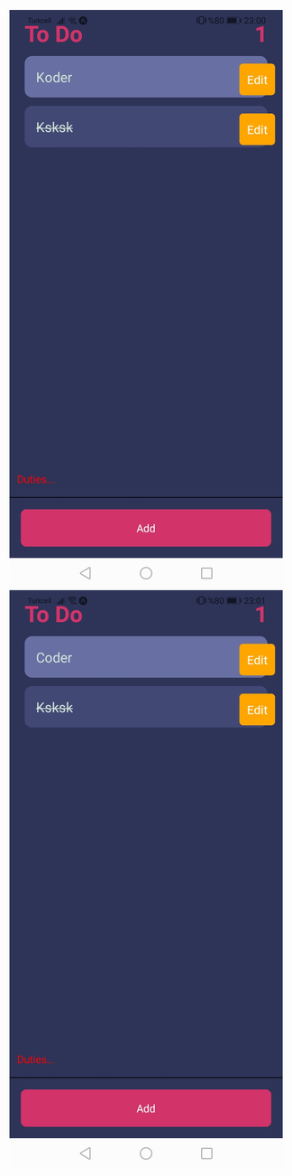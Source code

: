![todo wrong task screenshot](https://github.com/bariisce/todo/blob/main/screenshots/koder.jpeg) ![todo updated task screenshot](https://github.com/bariisce/todo/blob/main/screenshots/coder.jpeg)
